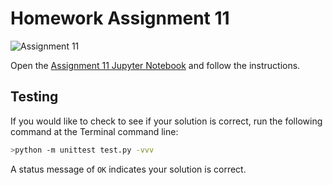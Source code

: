 # Homework Assignment 11

![Assignment 11](https://github.com/PGE310/assignment11/workflows/.github/workflows/main.yml/badge.svg)

Open the [Assignment 11 Jupyter Notebook](assignment11.ipynb) and follow the instructions.

## Testing

If you would like to check to see if your solution is correct, run the following command at the Terminal command line: 

```bash
>python -m unittest test.py -vvv
```

A status  message of `OK` indicates your solution is correct.

